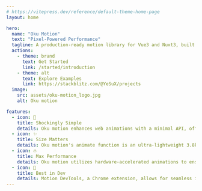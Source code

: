 ```yaml
---
# https://vitepress.dev/reference/default-theme-home-page
layout: home

hero:
  name: "Oku Motion"
  text: "Pixel-Powered Performance"
  tagline: A production-ready motion library for Vue3 and Nuxt3, built on the Web Animations API for the smallest filesize and the fastest performance. Powered by Motion One.
  actions:
    - theme: brand
      text: Get Started
      link: /started/introduction
    - theme: alt
      text: Explore Examples
      link: https://stackblitz.com/@YeSuX/projects
  image:
    src: assets/oku-motion_logo.jpg
    alt: Oku motion

features:
  - icon: 👶
    title: Shockingly Simple
    details: Oku motion enhances web animations with a minimal API, offering intuitive selectors, individual transforms, and sophisticated timeline sequencing, and more for a seamless user experience.
  - icon: ✨
    title: Size Matters
    details: Oku motion's animate function is an ultra-lightweight 3.8kb, and the scroll feature is just 2.5kb, both significantly smaller than their Greensock counterparts, being less than 20% of their size.
  - icon: 🔥
    title: Max Performance
    details: Oku motion utilizes hardware-accelerated animations to ensure a snappy and responsive UI, maintaining smooth performance even during heavy workloads.
  - icon: 🌈
    title: Best in Dev
    details: Motion DevTools, a Chrome extension, allows for seamless inspection, editing, and exporting of animations created with Oku motion or CSS.
---
```


<Logo></Logo>

<script setup lang="ts">
import Logo from './components/logo.vue'
import { onMounted } from 'vue'
import { Application } from '@splinetool/runtime'

onMounted(()=>{
  const logoComponent = document.getElementById('logo')
  const logoContainer = document.getElementsByClassName('image-container')

  logoContainer[0].replaceWith(logoComponent)
})
</script>
